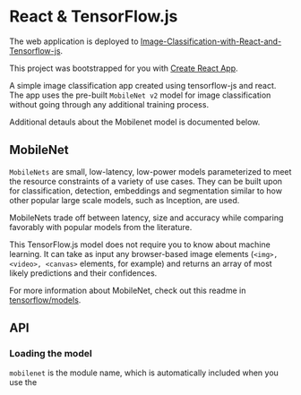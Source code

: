 # React & TensorFlow.js

The web application is deployed to [Image-Classification-with-React-and-Tensorflow-js](https://sauravmishra1710.github.io/Image-Classification-with-React-and-Tensorflow-js/).

This project was bootstrapped for you with [Create React App](https://github.com/facebook/create-react-app).

A simple image classification app created using tensorflow-js and react. The app uses the pre-built `MobileNet v2` model for image classification without going through any additional training process.

Additional detauls about the Mobilenet model is documented below.

## MobileNet 
`MobileNets` are small, low-latency, low-power models parameterized to meet the resource constraints of a variety of use cases. They can be built upon for classification, detection, embeddings and segmentation similar to how other popular large scale models, such as Inception, are used.

MobileNets trade off between latency, size and accuracy while comparing favorably with popular models from the literature.

This TensorFlow.js model does not require you to know about machine learning. It can take as input any browser-based image elements (`<img>, <video>, <canvas>` elements, for example) and returns an array of most likely predictions and their confidences.

For more information about MobileNet, check out this readme in [tensorflow/models](https://github.com/tensorflow/models/blob/master/research/slim/nets/mobilenet_v1.md).

## API
### Loading the model
`mobilenet` is the module name, which is automatically included when you use the <script src> method. When using ES6 imports, mobilenet is the module.

```
mobilenet.load({
    version: 1,
    alpha?: 0.25 | .50 | .75 | 1.0,
    modelUrl?: string
    inputRange?: [number, number]
  }
)
```
For users of previous versions (1.0.x), the API is:

```
mobilenet.load(
    version?: 1,
    alpha?: 0.25 | .50 | .75 | 1.0
)
```

**Args:**

- version: The MobileNet version number. Use 1 for [MobileNetV1](https://github.com/tensorflow/models/blob/master/research/slim/nets/mobilenet_v1.md), and 2 for [MobileNetV2](https://github.com/tensorflow/models/tree/master/research/slim/nets/mobilenet). Defaults to 1.
- alpha: Controls the width of the network, trading accuracy for performance. A smaller alpha decreases accuracy and increases performance. 0.25 is only available for V1. Defaults to 1.0.
- modelUrl: Optional param for specifying the custom model url or tf.io.IOHandler object. Returns a model object.
- inputRange: Optional param specifying the pixel value range expected by the trained model hosted at the modelUrl. This is typically [0, 1] or [-1, 1].
- mobilenet is the module name, which is automatically included when you use the <script src> method. When using ES6 imports, mobilenet is the module.

### Making a classification
You can make a classification with mobilenet without needing to create a Tensor with MobileNet.classify, which takes an input image element and returns an array with top classes and their probabilities.

If you want to use this for transfer learning, see the infer method.

This method exists on the model that is loaded from mobilenet.load.

```
model.classify(
  img: tf.Tensor3D | ImageData | HTMLImageElement |
      HTMLCanvasElement | HTMLVideoElement,
  topk?: number
)
```

**Args:**
- img: A Tensor or an image element to make a classification on.
- topk: How many of the top probabilities to return. Defaults to 3.
- Returns a Promise that resolves to an array of classes and probabilities that looks like:

```
[{
  className: "Egyptian cat",
  probability: 0.8380282521247864
}, {
  className: "tabby, tabby cat",
  probability: 0.04644153267145157
}, {
  className: "Siamese cat, Siamese",
  probability: 0.024488523602485657
}]
```

## Available Scripts

In the project directory, you can run:

### `npm start`

We've already run this for you in the `Codespaces: server` terminal window below. If you need to stop the server for any reason you can just run `npm start` again to bring it back online.

Runs the app in the development mode.\
Open [http://localhost:3000](http://localhost:3000) in the built-in Simple Browser (`Cmd/Ctrl + Shift + P > Simple Browser: Show`) to view your running application.

The page will reload automatically when you make changes.\
You may also see any lint errors in the console.

### `npm test`

Launches the test runner in the interactive watch mode.\
See the section about [running tests](https://facebook.github.io/create-react-app/docs/running-tests) for more information.

### `npm run build`

Builds the app for production to the `build` folder.\
It correctly bundles React in production mode and optimizes the build for the best performance.

The build is minified and the filenames include the hashes.\
Your app is ready to be deployed!

See the section about [deployment](https://facebook.github.io/create-react-app/docs/deployment) for more information.

### `npm run eject`

**Note: this is a one-way operation. Once you `eject`, you can't go back!**

If you aren't satisfied with the build tool and configuration choices, you can `eject` at any time. This command will remove the single build dependency from your project.

Instead, it will copy all the configuration files and the transitive dependencies (webpack, Babel, ESLint, etc) right into your project so you have full control over them. All of the commands except `eject` will still work, but they will point to the copied scripts so you can tweak them. At this point you're on your own.

You don't have to ever use `eject`. The curated feature set is suitable for small and middle deployments, and you shouldn't feel obligated to use this feature. However we understand that this tool wouldn't be useful if you couldn't customize it when you are ready for it.

## Learn More

You can learn more in the [Create React App documentation](https://facebook.github.io/create-react-app/docs/getting-started).

To learn React, check out the [React documentation](https://reactjs.org/).

### Code Splitting

This section has moved here: [https://facebook.github.io/create-react-app/docs/code-splitting](https://facebook.github.io/create-react-app/docs/code-splitting)

### Analyzing the Bundle Size

This section has moved here: [https://facebook.github.io/create-react-app/docs/analyzing-the-bundle-size](https://facebook.github.io/create-react-app/docs/analyzing-the-bundle-size)

### Making a Progressive Web App

This section has moved here: [https://facebook.github.io/create-react-app/docs/making-a-progressive-web-app](https://facebook.github.io/create-react-app/docs/making-a-progressive-web-app)

### Advanced Configuration

This section has moved here: [https://facebook.github.io/create-react-app/docs/advanced-configuration](https://facebook.github.io/create-react-app/docs/advanced-configuration)

### Deployment

This section has moved here: [https://facebook.github.io/create-react-app/docs/deployment](https://facebook.github.io/create-react-app/docs/deployment)

### `npm run build` fails to minify

This section has moved here: [https://facebook.github.io/create-react-app/docs/troubleshooting#npm-run-build-fails-to-minify](https://facebook.github.io/create-react-app/docs/troubleshooting#npm-run-build-fails-to-minify)

